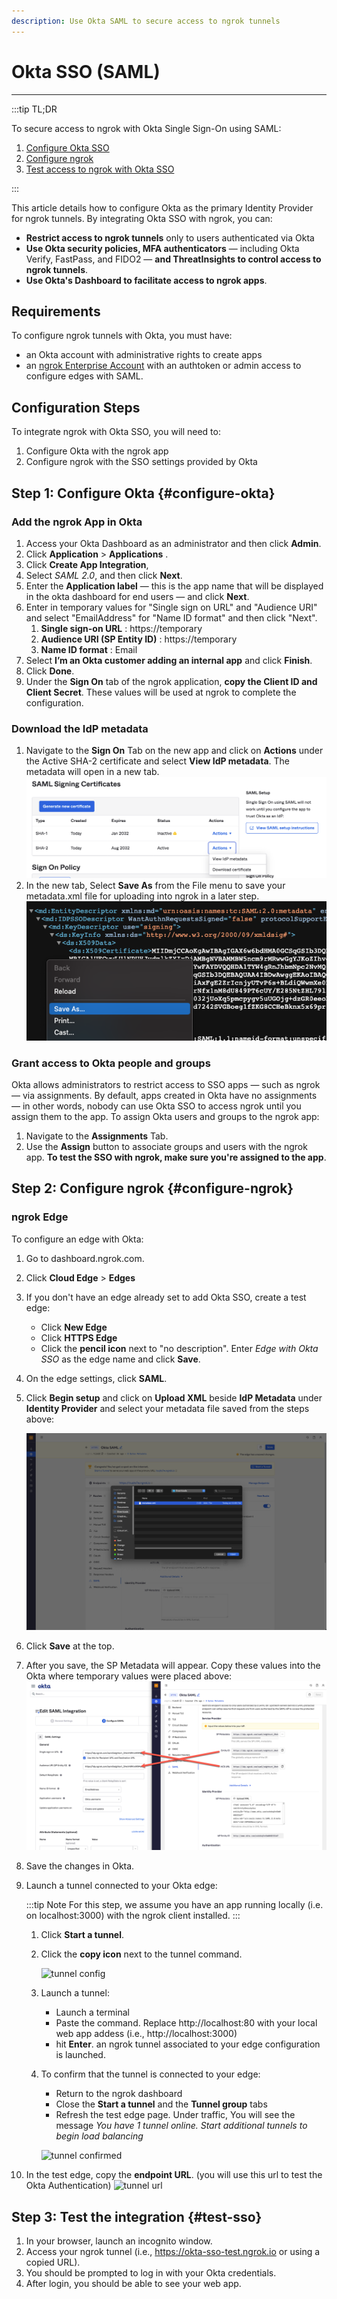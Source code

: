 ```yaml
---
description: Use Okta SAML to secure access to ngrok tunnels
---
```


# Okta SSO (SAML)

---

:::tip TL;DR

To secure access to ngrok with Okta Single Sign-On using SAML:

1. [Configure Okta SSO](#configure-okta)
1. [Configure ngrok](#configure-ngrok)
1. [Test access to ngrok with Okta SSO](#test-sso)

:::

This article details how to configure Okta as the primary Identity Provider for ngrok tunnels.
By integrating Okta SSO with ngrok, you can:

- **Restrict access to ngrok tunnels** only to users authenticated via Okta
- **Use Okta security policies, MFA authenticators** — including Okta Verify, FastPass, and FIDO2 — **and ThreatInsights to control access to ngrok tunnels**.
- **Use Okta's Dashboard to facilitate access to ngrok apps**.

## Requirements

To configure ngrok tunnels with Okta, you must have:

- an Okta account with administrative rights to create apps
- an [ngrok Enterprise Account](https://ngrok.com/pricing) with an authtoken or admin access to configure edges with SAML.

## Configuration Steps

To integrate ngrok with Okta SSO, you will need to:

1. Configure Okta with the ngrok app
1. Configure ngrok with the SSO settings provided by Okta

## **Step 1**: Configure Okta {#configure-okta}

### Add the ngrok App in Okta

1. Access your Okta Dashboard as an administrator and then click **Admin**.
1. Click **Application** > **Applications** .
1. Click **Create App Integration**,
1. Select _SAML 2.0_, and then click **Next**.
1. Enter the **Application label** — this is the app name that will be displayed in the okta dashboard for end users — and click **Next**.
1. Enter in temporary values for "Single sign on URL" and "Audience URI" and select "EmailAddress" for "Name ID format" and then click "Next".
   1. **Single sign-on URL** : https://temporary
   1. **Audience URI (SP Entity ID)** : https://temporary
   1. **Name ID format** : Email
1. Select **I’m an Okta customer adding an internal app** and click **Finish**.
1. Click **Done**.
1. Under the **Sign On** tab of the ngrok application, **copy the Client ID and Client Secret**. These values will be used at ngrok to complete the configuration.

### Download the IdP metadata

1. Navigate to the **Sign On** Tab on the new app and click on **Actions** under the Active SHA-2 certificate and select **View IdP metadata**. The metadata will open in a new tab.
   ![view xml metadata](img/okta-view-cert.png)
1. In the new tab, Select **Save As** from the File menu to save your metadata.xml file for uploading into ngrok in a later step.
   ![download xml](img/okta-save-as-xml.png)

### Grant access to Okta people and groups

Okta allows administrators to restrict access to SSO apps — such as ngrok — via assignments. By default, apps created in Okta have no assignments — in other words, nobody can use Okta SSO to access ngrok until you assign them to the app. To assign Okta users and groups to the ngrok app:

1. Navigate to the **Assignments** Tab.
1. Use the **Assign** button to associate groups and users with the ngrok app. **To test the SSO with ngrok, make sure you're assigned to the app**.

## **Step 2**: Configure ngrok {#configure-ngrok}

### ngrok Edge

To configure an edge with Okta:

1. Go to dashboard.ngrok.com.
1. Click **Cloud Edge** > **Edges**
1. If you don't have an edge already set to add Okta SSO, create a test edge:
   - Click **New Edge**
   - Click **HTTPS Edge**
   - Click the **pencil icon** next to "no description". Enter _Edge with Okta SSO_ as the edge name and click **Save**.
1. On the edge settings, click **SAML**.
1. Click **Begin setup** and click on **Upload XML** beside **IdP Metadata** under **Identity Provider** and select your metadata file saved from the steps above:

   ![Okta config in ngrok](img/okta-5.png)

1. Click **Save** at the top.
1. After you save, the SP Metadata will appear. Copy these values into the Okta where temporary values were placed above:
   ![Update Okta with SP values](img/okta-6.png)
1. Save the changes in Okta.
1. Launch a tunnel connected to your Okta edge:

   :::tip Note
   For this step, we assume you have an app running locally (i.e. on localhost:3000) with the ngrok client installed.
   :::

   1. Click **Start a tunnel**.
   1. Click the **copy icon** next to the tunnel command.

      ![tunnel config](img/okta-2.png)

   1. Launch a tunnel:
      - Launch a terminal
      - Paste the command. Replace http://localhost:80 with your local web app addess (i.e., http://localhost:3000)
      - hit **Enter**. an ngrok tunnel associated to your edge configuration is launched.
   1. To confirm that the tunnel is connected to your edge:

      - Return to the ngrok dashboard
      - Close the **Start a tunnel** and the **Tunnel group** tabs
      - Refresh the test edge page. Under traffic, You will see the message _You have 1 tunnel online. Start additional tunnels to begin load balancing_

      ![tunnel confirmed](img/okta-3.png)

1. In the test edge, copy the **endpoint URL**. (you will use this url to test the Okta Authentication)
   ![tunnel url](img/okta-4.png)

## Step 3: Test the integration {#test-sso}

1. In your browser, launch an incognito window.
1. Access your ngrok tunnel (i.e., https://okta-sso-test.ngrok.io or using a copied URL).
1. You should be prompted to log in with your Okta credentials.
1. After login, you should be able to see your web app.
